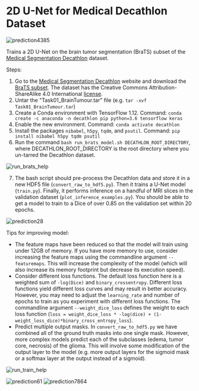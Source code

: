 # 2D U-Net for Medical Decathlon Dataset

![prediction4385](https://github.com/IntelAI/unet/blob/master/single-node/images/pred4385.png)


Trains a 2D U-Net on the brain tumor segmentation (BraTS) subset of the [Medical Segmentation Decathlon](http://medicaldecathlon.com/) dataset.

Steps:
1. Go to the [Medical Segmentation Decathlon](http://medicaldecathlon.com) website and download the [BraTS subset](https://drive.google.com/file/d/1A2IU8Sgea1h3fYLpYtFb2v7NYdMjvEhU/view?usp=sharing). The dataset has the Creative Commons Attribution-ShareAlike 4.0 International [license](https://creativecommons.org/licenses/by-sa/4.0/).
2. Untar the "Task01_BrainTumour.tar" file (e.g. `tar -xvf Task01_BrainTumour.tar`)
3. Create a Conda environment with TensorFlow 1.12. Command: `conda create -c anaconda -n decathlon pip python=3.6 tensorflow keras`
4. Enable the new environment. Command: `conda activate decathlon`
5. Install the packages `nibabel`, `h5py`, `tqdm`, and `psutil`. Command: `pip install nibabel h5py tqdm psutil`
6. Run the command `bash run_brats_model.sh DECATHLON_ROOT_DIRECTORY`, where DECATHLON_ROOT_DIRECTORY is the root directory where you un-tarred the Decathlon dataset.

![run_brats_help](https://github.com/IntelAI/unet/blob/master/single-node/images/run_brats_usage.png)

7. The bash script should pre-process the Decathlon data and store it in a new HDF5 file (`convert_raw_to_hdf5.py`). Then it trains a U-Net model (`train.py`). Finally, it performs inference on a handful of MRI slices in the validation dataset (`plot_inference_examples.py`).  You should be able to get a model to train to a Dice of over 0.85 on the validation set within 20 epochs.

![prediction28](https://github.com/IntelAI/unet/blob/master/single-node/images/pred28.png)

Tips for improving model:
* The feature maps have been reduced so that the model will train using under 12GB of memory.  If you have more memory to use, consider increasing the feature maps using the commandline argument `--featuremaps`. This will increase the complexity of the model (which will also increase its memory footprint but decrease its execution speed).
* Consider different loss functions.  The default loss function here is a weighted sum of `-log(Dice)` and `binary_crossentropy`. Different loss functions yield different loss curves and may result in better accuracy. However, you may need to adjust the `learning_rate` and number of epochs to train as you experiment with different loss functions. The commandline argument `--weight_dice_loss` defines the weight to each loss function (`loss = weight_dice_loss * -log(dice) + (1-weight_loss_dice)*binary_cross_entropy_loss`).
* Predict multiple output masks.  In `convert_raw_to_hdf5.py` we have combined all of the ground truth masks into one single mask. However, more complex models predict each of the subclasses (edema, tumor core, necrosis) of the glioma. This will involve some modification of the output layer to the model (e.g. more output layers for the sigmoid mask or a softmax layer at the output instead of a sigmoid).

![run_train_help](https://github.com/IntelAI/unet/blob/master/single-node/images/train_usage.png)

![prediction61](https://github.com/IntelAI/unet/blob/master/single-node/images/pred61.png)
![prediction7864](https://github.com/IntelAI/unet/blob/master/single-node/images/pred7864.png)
